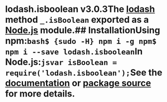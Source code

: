 # lodash.isboolean v3.0.3The [lodash](https://lodash.com/) method `_.isBoolean` exported as a [Node.js](https://nodejs.org/) module.## InstallationUsing npm:```bash$ {sudo -H} npm i -g npm$ npm i --save lodash.isboolean```In Node.js:```jsvar isBoolean = require('lodash.isboolean');```See the [documentation](https://lodash.com/docs#isBoolean) or [package source](https://github.com/lodash/lodash/blob/3.0.3-npm-packages/lodash.isboolean) for more details.
